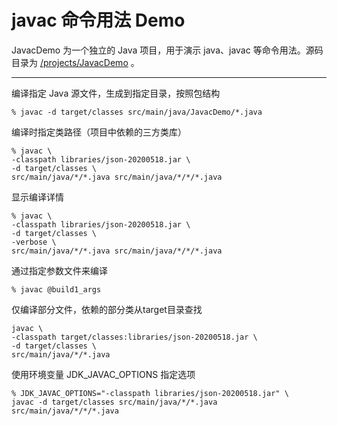 # javac 命令用法 Demo

JavacDemo 为一个独立的 Java 项目，用于演示 java、javac 等命令用法。源码目录为 [/projects/JavacDemo](/projects/JavacDemo) 。

---

编译指定 Java 源文件，生成到指定目录，按照包结构

```
% javac -d target/classes src/main/java/JavacDemo/*.java
```

编译时指定类路径（项目中依赖的三方类库）

```
% javac \
-classpath libraries/json-20200518.jar \
-d target/classes \
src/main/java/*/*.java src/main/java/*/*/*.java
```

显示编译详情

```
% javac \
-classpath libraries/json-20200518.jar \
-d target/classes \
-verbose \
src/main/java/*/*.java src/main/java/*/*/*.java
```

通过指定参数文件来编译

```
% javac @build1_args
```

仅编译部分文件，依赖的部分类从target目录查找

```
javac \
-classpath target/classes:libraries/json-20200518.jar \
-d target/classes \
src/main/java/*/*.java
```

使用环境变量 JDK_JAVAC_OPTIONS 指定选项

```
% JDK_JAVAC_OPTIONS="-classpath libraries/json-20200518.jar" \
javac -d target/classes src/main/java/*/*.java src/main/java/*/*/*.java
```